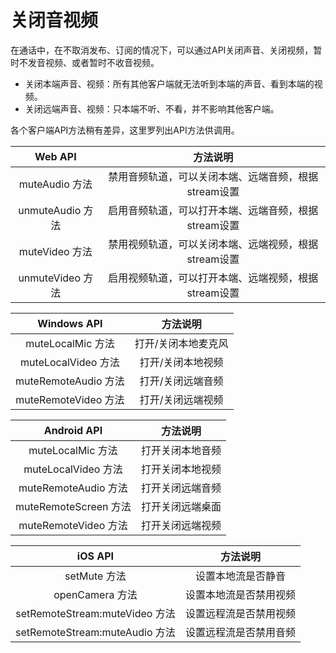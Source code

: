 # 关闭音视频

在通话中，在不取消发布、订阅的情况下，可以通过API关闭声音、关闭视频，暂时不发音视频、或者暂时不收音视频。

- 关闭本端声音、视频：所有其他客户端就无法听到本端的声音、看到本端的视频。
- 关闭远端声音、视频：只本端不听、不看，并不影响其他客户端。

各个客户端API方法稍有差异，这里罗列出API方法供调用。

Web API | 方法说明
:-: | :-: 
muteAudio 方法	 | 禁用音频轨道，可以关闭本端、远端音频，根据stream设置
unmuteAudio 方法	 | 启用音频轨道，可以打开本端、远端音频，根据stream设置
muteVideo 方法	 | 禁用视频轨道，可以关闭本端、远端视频，根据stream设置
unmuteVideo 方法	 | 启用视频轨道，可以打开本端、远端视频，根据stream设置

Windows API |  方法说明
:-: | :-: 
muteLocalMic 方法	 | 打开/关闭本地麦克风
muteLocalVideo 方法	 | 打开/关闭本地视频
muteRemoteAudio 方法	 | 打开/关闭远端音频
muteRemoteVideo 方法	 | 打开/关闭远端视频

Android API |  方法说明
:-: | :-: 
muteLocalMic 方法	 | 打开关闭本地音频
muteLocalVideo 方法	 | 打开关闭本地视频
muteRemoteAudio 方法	 | 打开关闭远端音频
muteRemoteScreen 方法	 | 打开关闭远端桌面
muteRemoteVideo 方法	 | 打开关闭远端视频

iOS API |  方法说明
:-: | :-: 
setMute 方法	 | 设置本地流是否静音
openCamera 方法	 | 设置本地流是否禁用视频
setRemoteStream:muteVideo 方法	 | 设置远程流是否禁用视频
setRemoteStream:muteAudio 方法	 | 设置远程流是否禁用音频
